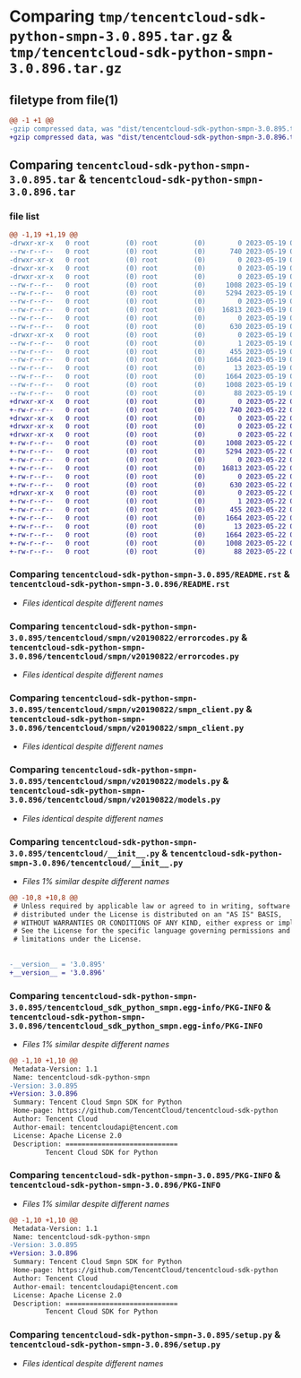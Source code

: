 # Comparing `tmp/tencentcloud-sdk-python-smpn-3.0.895.tar.gz` & `tmp/tencentcloud-sdk-python-smpn-3.0.896.tar.gz`

## filetype from file(1)

```diff
@@ -1 +1 @@
-gzip compressed data, was "dist/tencentcloud-sdk-python-smpn-3.0.895.tar", last modified: Fri May 19 02:58:36 2023, max compression
+gzip compressed data, was "dist/tencentcloud-sdk-python-smpn-3.0.896.tar", last modified: Mon May 22 00:30:52 2023, max compression
```

## Comparing `tencentcloud-sdk-python-smpn-3.0.895.tar` & `tencentcloud-sdk-python-smpn-3.0.896.tar`

### file list

```diff
@@ -1,19 +1,19 @@
-drwxr-xr-x   0 root         (0) root         (0)        0 2023-05-19 02:58:36.000000 tencentcloud-sdk-python-smpn-3.0.895/
--rw-r--r--   0 root         (0) root         (0)      740 2023-05-19 02:58:36.000000 tencentcloud-sdk-python-smpn-3.0.895/README.rst
-drwxr-xr-x   0 root         (0) root         (0)        0 2023-05-19 02:58:36.000000 tencentcloud-sdk-python-smpn-3.0.895/tencentcloud/
-drwxr-xr-x   0 root         (0) root         (0)        0 2023-05-19 02:58:36.000000 tencentcloud-sdk-python-smpn-3.0.895/tencentcloud/smpn/
-drwxr-xr-x   0 root         (0) root         (0)        0 2023-05-19 02:58:36.000000 tencentcloud-sdk-python-smpn-3.0.895/tencentcloud/smpn/v20190822/
--rw-r--r--   0 root         (0) root         (0)     1008 2023-05-19 02:58:36.000000 tencentcloud-sdk-python-smpn-3.0.895/tencentcloud/smpn/v20190822/errorcodes.py
--rw-r--r--   0 root         (0) root         (0)     5294 2023-05-19 02:58:36.000000 tencentcloud-sdk-python-smpn-3.0.895/tencentcloud/smpn/v20190822/smpn_client.py
--rw-r--r--   0 root         (0) root         (0)        0 2023-05-19 02:58:36.000000 tencentcloud-sdk-python-smpn-3.0.895/tencentcloud/smpn/v20190822/__init__.py
--rw-r--r--   0 root         (0) root         (0)    16813 2023-05-19 02:58:36.000000 tencentcloud-sdk-python-smpn-3.0.895/tencentcloud/smpn/v20190822/models.py
--rw-r--r--   0 root         (0) root         (0)        0 2023-05-19 02:58:36.000000 tencentcloud-sdk-python-smpn-3.0.895/tencentcloud/smpn/__init__.py
--rw-r--r--   0 root         (0) root         (0)      630 2023-05-19 02:58:36.000000 tencentcloud-sdk-python-smpn-3.0.895/tencentcloud/__init__.py
-drwxr-xr-x   0 root         (0) root         (0)        0 2023-05-19 02:58:36.000000 tencentcloud-sdk-python-smpn-3.0.895/tencentcloud_sdk_python_smpn.egg-info/
--rw-r--r--   0 root         (0) root         (0)        1 2023-05-19 02:58:36.000000 tencentcloud-sdk-python-smpn-3.0.895/tencentcloud_sdk_python_smpn.egg-info/dependency_links.txt
--rw-r--r--   0 root         (0) root         (0)      455 2023-05-19 02:58:36.000000 tencentcloud-sdk-python-smpn-3.0.895/tencentcloud_sdk_python_smpn.egg-info/SOURCES.txt
--rw-r--r--   0 root         (0) root         (0)     1664 2023-05-19 02:58:36.000000 tencentcloud-sdk-python-smpn-3.0.895/tencentcloud_sdk_python_smpn.egg-info/PKG-INFO
--rw-r--r--   0 root         (0) root         (0)       13 2023-05-19 02:58:36.000000 tencentcloud-sdk-python-smpn-3.0.895/tencentcloud_sdk_python_smpn.egg-info/top_level.txt
--rw-r--r--   0 root         (0) root         (0)     1664 2023-05-19 02:58:36.000000 tencentcloud-sdk-python-smpn-3.0.895/PKG-INFO
--rw-r--r--   0 root         (0) root         (0)     1008 2023-05-19 02:58:36.000000 tencentcloud-sdk-python-smpn-3.0.895/setup.py
--rw-r--r--   0 root         (0) root         (0)       88 2023-05-19 02:58:36.000000 tencentcloud-sdk-python-smpn-3.0.895/setup.cfg
+drwxr-xr-x   0 root         (0) root         (0)        0 2023-05-22 00:30:52.000000 tencentcloud-sdk-python-smpn-3.0.896/
+-rw-r--r--   0 root         (0) root         (0)      740 2023-05-22 00:30:51.000000 tencentcloud-sdk-python-smpn-3.0.896/README.rst
+drwxr-xr-x   0 root         (0) root         (0)        0 2023-05-22 00:30:52.000000 tencentcloud-sdk-python-smpn-3.0.896/tencentcloud/
+drwxr-xr-x   0 root         (0) root         (0)        0 2023-05-22 00:30:52.000000 tencentcloud-sdk-python-smpn-3.0.896/tencentcloud/smpn/
+drwxr-xr-x   0 root         (0) root         (0)        0 2023-05-22 00:30:52.000000 tencentcloud-sdk-python-smpn-3.0.896/tencentcloud/smpn/v20190822/
+-rw-r--r--   0 root         (0) root         (0)     1008 2023-05-22 00:30:51.000000 tencentcloud-sdk-python-smpn-3.0.896/tencentcloud/smpn/v20190822/errorcodes.py
+-rw-r--r--   0 root         (0) root         (0)     5294 2023-05-22 00:30:51.000000 tencentcloud-sdk-python-smpn-3.0.896/tencentcloud/smpn/v20190822/smpn_client.py
+-rw-r--r--   0 root         (0) root         (0)        0 2023-05-22 00:30:51.000000 tencentcloud-sdk-python-smpn-3.0.896/tencentcloud/smpn/v20190822/__init__.py
+-rw-r--r--   0 root         (0) root         (0)    16813 2023-05-22 00:30:51.000000 tencentcloud-sdk-python-smpn-3.0.896/tencentcloud/smpn/v20190822/models.py
+-rw-r--r--   0 root         (0) root         (0)        0 2023-05-22 00:30:51.000000 tencentcloud-sdk-python-smpn-3.0.896/tencentcloud/smpn/__init__.py
+-rw-r--r--   0 root         (0) root         (0)      630 2023-05-22 00:30:51.000000 tencentcloud-sdk-python-smpn-3.0.896/tencentcloud/__init__.py
+drwxr-xr-x   0 root         (0) root         (0)        0 2023-05-22 00:30:52.000000 tencentcloud-sdk-python-smpn-3.0.896/tencentcloud_sdk_python_smpn.egg-info/
+-rw-r--r--   0 root         (0) root         (0)        1 2023-05-22 00:30:52.000000 tencentcloud-sdk-python-smpn-3.0.896/tencentcloud_sdk_python_smpn.egg-info/dependency_links.txt
+-rw-r--r--   0 root         (0) root         (0)      455 2023-05-22 00:30:52.000000 tencentcloud-sdk-python-smpn-3.0.896/tencentcloud_sdk_python_smpn.egg-info/SOURCES.txt
+-rw-r--r--   0 root         (0) root         (0)     1664 2023-05-22 00:30:52.000000 tencentcloud-sdk-python-smpn-3.0.896/tencentcloud_sdk_python_smpn.egg-info/PKG-INFO
+-rw-r--r--   0 root         (0) root         (0)       13 2023-05-22 00:30:52.000000 tencentcloud-sdk-python-smpn-3.0.896/tencentcloud_sdk_python_smpn.egg-info/top_level.txt
+-rw-r--r--   0 root         (0) root         (0)     1664 2023-05-22 00:30:52.000000 tencentcloud-sdk-python-smpn-3.0.896/PKG-INFO
+-rw-r--r--   0 root         (0) root         (0)     1008 2023-05-22 00:30:51.000000 tencentcloud-sdk-python-smpn-3.0.896/setup.py
+-rw-r--r--   0 root         (0) root         (0)       88 2023-05-22 00:30:52.000000 tencentcloud-sdk-python-smpn-3.0.896/setup.cfg
```

### Comparing `tencentcloud-sdk-python-smpn-3.0.895/README.rst` & `tencentcloud-sdk-python-smpn-3.0.896/README.rst`

 * *Files identical despite different names*

### Comparing `tencentcloud-sdk-python-smpn-3.0.895/tencentcloud/smpn/v20190822/errorcodes.py` & `tencentcloud-sdk-python-smpn-3.0.896/tencentcloud/smpn/v20190822/errorcodes.py`

 * *Files identical despite different names*

### Comparing `tencentcloud-sdk-python-smpn-3.0.895/tencentcloud/smpn/v20190822/smpn_client.py` & `tencentcloud-sdk-python-smpn-3.0.896/tencentcloud/smpn/v20190822/smpn_client.py`

 * *Files identical despite different names*

### Comparing `tencentcloud-sdk-python-smpn-3.0.895/tencentcloud/smpn/v20190822/models.py` & `tencentcloud-sdk-python-smpn-3.0.896/tencentcloud/smpn/v20190822/models.py`

 * *Files identical despite different names*

### Comparing `tencentcloud-sdk-python-smpn-3.0.895/tencentcloud/__init__.py` & `tencentcloud-sdk-python-smpn-3.0.896/tencentcloud/__init__.py`

 * *Files 1% similar despite different names*

```diff
@@ -10,8 +10,8 @@
 # Unless required by applicable law or agreed to in writing, software
 # distributed under the License is distributed on an "AS IS" BASIS,
 # WITHOUT WARRANTIES OR CONDITIONS OF ANY KIND, either express or implied.
 # See the License for the specific language governing permissions and
 # limitations under the License.
 
 
-__version__ = '3.0.895'
+__version__ = '3.0.896'
```

### Comparing `tencentcloud-sdk-python-smpn-3.0.895/tencentcloud_sdk_python_smpn.egg-info/PKG-INFO` & `tencentcloud-sdk-python-smpn-3.0.896/tencentcloud_sdk_python_smpn.egg-info/PKG-INFO`

 * *Files 1% similar despite different names*

```diff
@@ -1,10 +1,10 @@
 Metadata-Version: 1.1
 Name: tencentcloud-sdk-python-smpn
-Version: 3.0.895
+Version: 3.0.896
 Summary: Tencent Cloud Smpn SDK for Python
 Home-page: https://github.com/TencentCloud/tencentcloud-sdk-python
 Author: Tencent Cloud
 Author-email: tencentcloudapi@tencent.com
 License: Apache License 2.0
 Description: ============================
         Tencent Cloud SDK for Python
```

### Comparing `tencentcloud-sdk-python-smpn-3.0.895/PKG-INFO` & `tencentcloud-sdk-python-smpn-3.0.896/PKG-INFO`

 * *Files 1% similar despite different names*

```diff
@@ -1,10 +1,10 @@
 Metadata-Version: 1.1
 Name: tencentcloud-sdk-python-smpn
-Version: 3.0.895
+Version: 3.0.896
 Summary: Tencent Cloud Smpn SDK for Python
 Home-page: https://github.com/TencentCloud/tencentcloud-sdk-python
 Author: Tencent Cloud
 Author-email: tencentcloudapi@tencent.com
 License: Apache License 2.0
 Description: ============================
         Tencent Cloud SDK for Python
```

### Comparing `tencentcloud-sdk-python-smpn-3.0.895/setup.py` & `tencentcloud-sdk-python-smpn-3.0.896/setup.py`

 * *Files identical despite different names*

